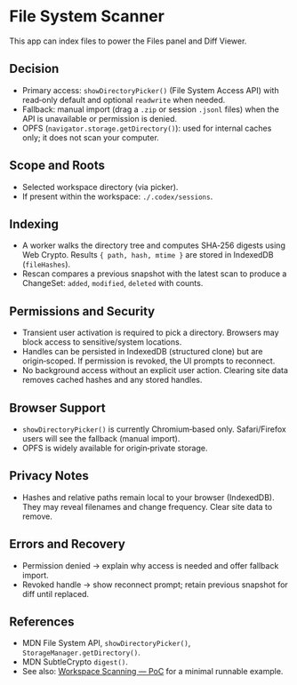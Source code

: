 # File System Scanner

This app can index files to power the Files panel and Diff Viewer.

Decision
--------

- Primary access: `showDirectoryPicker()` (File System Access API) with read‑only default and optional `readwrite` when needed.
- Fallback: manual import (drag a `.zip` or session `.jsonl` files) when the API is unavailable or permission is denied.
- OPFS (`navigator.storage.getDirectory()`): used for internal caches only; it does not scan your computer.

Scope and Roots
---------------

- Selected workspace directory (via picker).
- If present within the workspace: `./.codex/sessions`.

Indexing
--------

- A worker walks the directory tree and computes SHA‑256 digests using Web Crypto. Results `{ path, hash, mtime }` are stored in IndexedDB (`fileHashes`).
- Rescan compares a previous snapshot with the latest scan to produce a ChangeSet: `added`, `modified`, `deleted` with counts.

Permissions and Security
------------------------

- Transient user activation is required to pick a directory. Browsers may block access to sensitive/system locations.
- Handles can be persisted in IndexedDB (structured clone) but are origin‑scoped. If permission is revoked, the UI prompts to reconnect.
- No background access without an explicit user action. Clearing site data removes cached hashes and any stored handles.

Browser Support
---------------

- `showDirectoryPicker()` is currently Chromium‑based only. Safari/Firefox users will see the fallback (manual import).
- OPFS is widely available for origin‑private storage.

Privacy Notes
-------------

- Hashes and relative paths remain local to your browser (IndexedDB). They may reveal filenames and change frequency. Clear site data to remove.

Errors and Recovery
-------------------

- Permission denied → explain why access is needed and offer fallback import.
- Revoked handle → show reconnect prompt; retain previous snapshot for diff until replaced.

References
----------

- MDN File System API, `showDirectoryPicker()`, `StorageManager.getDirectory()`.
- MDN SubtleCrypto `digest()`.
- See also: [Workspace Scanning — PoC](./scanner-poc.md) for a minimal runnable example.
